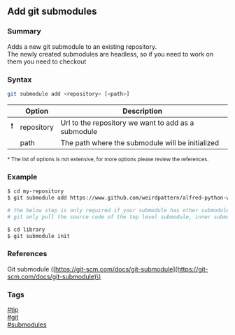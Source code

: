 ## Add git submodules

### Summary
Adds a new git submodule to an existing repository.  
The newly created submodules are headless, so if you need to work on them you need to checkout

### Syntax
```bash
git submodule add <repository> [<path>]
```
    
|               | Option     | Description                                         |
| :-----------: | ---------- | --------------------------------------------------- |
| :exclamation: | repository | Url to the repository we want to add as a submodule |
|               | path       | The path where the submodule will be initialized    |   
    
<sub>* The list of options is not extensive, for more options please review the references.</sub>
  
### Example
```bash
$ cd my-repository
$ git submodule add https://www.github.com/weirdpattern/alfred-python-workflow library

# the below step is only required if your submodule has other submodules
# git only pull the source code of the top level submodule, inner submodules need to be initialized manually

$ cd library
$ git submodule init
```

### References
Git submodule \([https://git-scm.com/docs/git-submodule](https://git-scm.com/docs/git-submodule)\)

### Tags
[#tip](../../tips.md)  
[#git](../git.md)  
[#submodules](submodules.md)  
